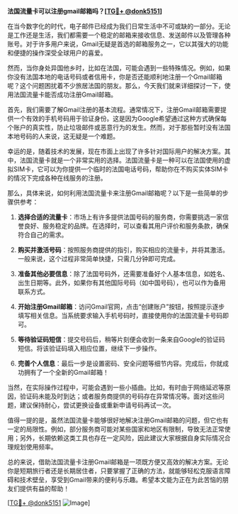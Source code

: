 **法国流量卡可以注册gmail邮箱吗？[[TG💪+ @donk5151](https://t.me/s/donk5151)]**

在当今数字化的时代，电子邮件已经成为我们日常生活中不可或缺的一部分。无论是工作还是生活，我们都需要一个稳定的邮箱来接收信息、发送邮件以及管理各种账号。对于许多用户来说，Gmail无疑是首选的邮箱服务之一，它以其强大的功能和便捷的操作深受全球用户的喜爱。

然而，当你身处异国他乡时，比如在法国，可能会遇到一些特殊情况。例如，如果你没有法国本地的电话号码或者信用卡，你是否还能顺利地注册一个Gmail邮箱呢？这个问题困扰着不少旅居法国的朋友。那么，今天我们就来详细探讨一下，使用法国流量卡能否成功注册Gmail邮箱。

首先，我们需要了解Gmail注册的基本流程。通常情况下，注册Gmail邮箱需要提供一个有效的手机号码用于验证身份。这是因为Google希望通过这种方式确保每个账户的真实性，防止垃圾邮件或恶意行为的发生。然而，对于那些暂时没有法国本地号码的人来说，这无疑是一个难题。

幸运的是，随着技术的发展，现在市面上出现了许多针对国际用户的解决方案。其中，法国流量卡就是一个非常实用的选择。法国流量卡是一种可以在法国使用的虚拟SIM卡，它可以为你提供一个临时的法国电话号码，帮助你在不购买实体SIM卡的情况下完成各种在线服务的注册。

那么，具体来说，如何利用法国流量卡来注册Gmail邮箱呢？以下是一些简单的步骤供参考：

1. **选择合适的流量卡**：市场上有许多提供法国号码的服务商，你需要挑选一家信誉良好、服务稳定的品牌。在选择时，可以查看其用户评价和服务条款，确保符合自己的需求。

2. **购买并激活号码**：按照服务商提供的指引，购买相应的流量卡，并将其激活。一般来说，这个过程非常简单快捷，只需几分钟即可完成。

3. **准备其他必要信息**：除了法国号码外，还需要准备好个人基本信息，如姓名、出生日期等。此外，如果你有其他国际号码（如中国号码），也可以作为备用联系方式。

4. **开始注册Gmail邮箱**：访问Gmail官网，点击“创建账户”按钮，按照提示逐步填写相关信息。当系统要求输入手机号码时，直接使用你的法国流量卡号码即可。

5. **等待验证码短信**：提交号码后，稍等片刻便会收到一条来自Google的验证码短信。将该验证码填入相应位置，继续下一步操作。

6. **完善个人信息**：最后一步是设置密码、安全问题等细节内容。完成后，你就成功拥有了一个全新的Gmail邮箱！

当然，在实际操作过程中，可能会遇到一些小插曲。比如，有时由于网络延迟等原因，验证码未能及时到达；或者服务商提供的号码存在异常情况等。面对这些问题，建议保持耐心，尝试更换设备或重新申请号码再试一次。

值得一提的是，虽然法国流量卡能够很好地解决注册Gmail邮箱的问题，但它也有一定的局限性。例如，部分服务商可能对某些国家和地区有限制，导致无法正常使用；另外，长期依赖这类工具也存在一定风险，因此建议大家根据自身实际情况合理规划使用频率。

总的来说，借助法国流量卡注册Gmail邮箱是一项既方便又高效的解决方案。无论你是短期旅行者还是长期居住者，只要掌握了正确的方法，就能够轻松克服语言障碍和技术壁垒，享受到Gmail带来的便利与乐趣。希望本文能为正在为此苦恼的朋友们提供有益的帮助！

[[TG💪+ @donk5151](https://t.me/s/donk5151) ![Image](https://i.postimg.cc/rwNCRYN7/Snipaste-2025-04-30-17-27-05.png)]